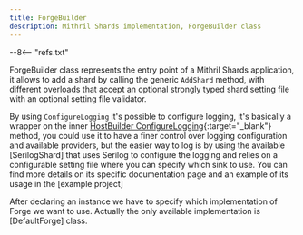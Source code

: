 ```yaml
---
title: ForgeBuilder
description: Mithril Shards implementation, ForgeBuilder class
---
```


--8<-- "refs.txt"

ForgeBuilder class represents the entry point of a Mithril Shards application, it allows to add a shard by calling the generic `AddShard` method, with different overloads that accept an optional strongly typed shard setting file with an optional setting file validator.

By using `ConfigureLogging` it's possible to configure logging, it's basically a wrapper on  the inner [HostBuilder ConfigureLogging](https://docs.microsoft.com/en-us/dotnet/api/microsoft.aspnetcore.hosting.webhostbuilder.configurelogging?view=aspnetcore-1.1&viewFallbackFrom=aspnetcore-8.0){:target="_blank"} method, you could use it to have a finer control over logging configuration and available providers, but the easier way to log is by using the available [SerilogShard] that uses Serilog to configure the logging and relies on a configurable setting file where you can specify which sink to use.
You can find more details on its specific documentation page and an example of its usage in the [example project]

After declaring an instance we have to specify which implementation of Forge we want to use.
Actually the only available implementation is [DefaultForge] class.



